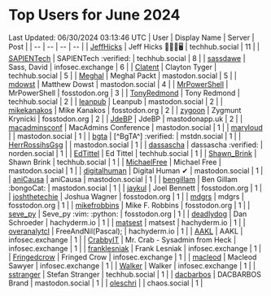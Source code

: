 # Top Users for June 2024
Last Updated: 06/30/2024 03:13:46 UTC
| User | Display Name | Server | Post |
| -- | -- | -- | -- |
| [JeffHicks](https://techhub.social/@JeffHicks) | Jeff Hicks 🐶🎼🍷🖥️ | techhub.social | 11 |
| [SAPIENTech](https://techhub.social/@SAPIENTech) | SAPIENTech :verified: | techhub.social | 8 |
| [sassdawe](https://infosec.exchange/@sassdawe) | Sass, David | infosec.exchange | 6 |
| [Clatent](https://techhub.social/@Clatent) | Clayton Tyger | techhub.social | 5 |
| [Meghal](https://mastodon.social/@Meghal) | Meghal Packt | mastodon.social | 5 |
| [mdowst](https://mastodon.social/@mdowst) | Matthew Dowst | mastodon.social | 4 |
| [MrPowerShell](https://fosstodon.org/@MrPowerShell) | MrPowerShell | fosstodon.org | 3 |
| [TonyRedmond](https://techhub.social/@TonyRedmond) | Tony Redmond | techhub.social | 2 |
| [leanpub](https://mastodon.social/@leanpub) | Leanpub | mastodon.social | 2 |
| [mikekanakos](https://fosstodon.org/@mikekanakos) | Mike Kanakos | fosstodon.org | 2 |
| [zygoon](https://fosstodon.org/@zygoon) | Zygmunt Krynicki | fosstodon.org | 2 |
| [JdeBP](https://mastodonapp.uk/@JdeBP) | JdeBP | mastodonapp.uk | 2 |
| [macadminsconf](https://mastodon.social/@macadminsconf) | MacAdmins Conference | mastodon.social | 1 |
| [maryloud](https://mastodon.social/@maryloud) |  | mastodon.social | 1 |
| [bgta](https://mstdn.social/@bgta) | [^BgTA^] :verified: | mstdn.social | 1 |
| [HerrRossihsGsg](https://mastodon.social/@HerrRossihsGsg) |  | mastodon.social | 1 |
| [dassascha](https://norden.social/@dassascha) | dassascha :verified: | norden.social | 1 |
| [EdTittel](https://techhub.social/@EdTittel) | Ed Tittel | techhub.social | 1 |
| [Shawn_Brink](https://techhub.social/@Shawn_Brink) | Shawn Brink | techhub.social | 1 |
| [MichaelFree](https://mastodon.social/@MichaelFree) | Michael Free | mastodon.social | 1 |
| [digitalhuman](https://mastodon.social/@digitalhuman) | Digital Human ✔ | mastodon.social | 1 |
| [aniCausa](https://mastodon.social/@aniCausa) | aniCausa | mastodon.social | 1 |
| [bengillam](https://mastodon.social/@bengillam) | Ben Gillam :bongoCat: | mastodon.social | 1 |
| [jaykul](https://fosstodon.org/@jaykul) | Joel Bennett | fosstodon.org | 1 |
| [joshthetechie](https://fosstodon.org/@joshthetechie) | Joshua Wagner | fosstodon.org | 1 |
| [mdgrs](https://fosstodon.org/@mdgrs) | mdgrs | fosstodon.org | 1 |
| [mikefrobbins](https://fosstodon.org/@mikefrobbins) | Mike F. Robbins | fosstodon.org | 1 |
| [seve_py](https://fosstodon.org/@seve_py) | Seve_py :vim: :python: | fosstodon.org | 1 |
| [deadlydog](https://hachyderm.io/@deadlydog) | Dan Schroeder | hachyderm.io | 1 |
| [matsest](https://hachyderm.io/@matsest) | matsest | hachyderm.io | 1 |
| [overanalytcl](https://hachyderm.io/@overanalytcl) | FreeAndNil(Pascal); | hachyderm.io | 1 |
| [AAKL](https://infosec.exchange/@AAKL) | AAKL | infosec.exchange | 1 |
| [CrabbyIT](https://infosec.exchange/@CrabbyIT) | Mr. Crab - Sysadmin from Heck | infosec.exchange | 1 |
| [franklesniak](https://infosec.exchange/@franklesniak) | Frank Lesniak | infosec.exchange | 1 |
| [Fringedcrow](https://infosec.exchange/@Fringedcrow) | Fringed Crow | infosec.exchange | 1 |
| [macleod](https://infosec.exchange/@macleod) | Macleod Sawyer | infosec.exchange | 1 |
| [Walker](https://infosec.exchange/@Walker) | Walker | infosec.exchange | 1 |
| [sstranger](https://techhub.social/@sstranger) | Stefan Stranger | techhub.social | 1 |
| [dacbarbos](https://mastodon.social/@dacbarbos) | DACBARBOS Brand | mastodon.social | 1 |
| [oleschri](https://chaos.social/@oleschri) |  | chaos.social | 1 |
